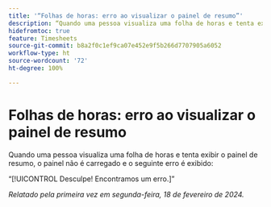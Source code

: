 ```yaml
---
title: '“Folhas de horas: erro ao visualizar o painel de resumo”'
description: “Quando uma pessoa visualiza uma folha de horas e tenta exibir o painel de resumo, o painel não é carregado e um erro é exibido.”
hidefromtoc: true
feature: Timesheets
source-git-commit: b8a2f0c1ef9ca07e452e9f5b266d7707905a6052
workflow-type: ht
source-wordcount: '72'
ht-degree: 100%

---
```



# Folhas de horas: erro ao visualizar o painel de resumo

Quando uma pessoa visualiza uma folha de horas e tenta exibir o painel de resumo, o painel não é carregado e o seguinte erro é exibido:

“[!UICONTROL Desculpe! Encontramos um erro.]”

_Relatado pela primeira vez em segunda-feira, 18 de fevereiro de 2024._
